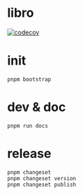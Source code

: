 # libro

[![codecov](https://codecov.io/gh/difizen/libro/graph/badge.svg?token=8LWLNZK78Z)](https://codecov.io/gh/difizen/libro)

# init

```
pnpm bootstrap
```

# dev & doc

```
pnpm run docs
```

# release

```
pnpm changeset
pnpm changeset version
pnpm changeset publish
```
